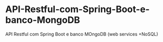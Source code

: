 # API-Restful-com-Spring-Boot-e-banco-MongoDB
API Restful com Spring Boot e banco MOngoDB (web services +NoSQL)
